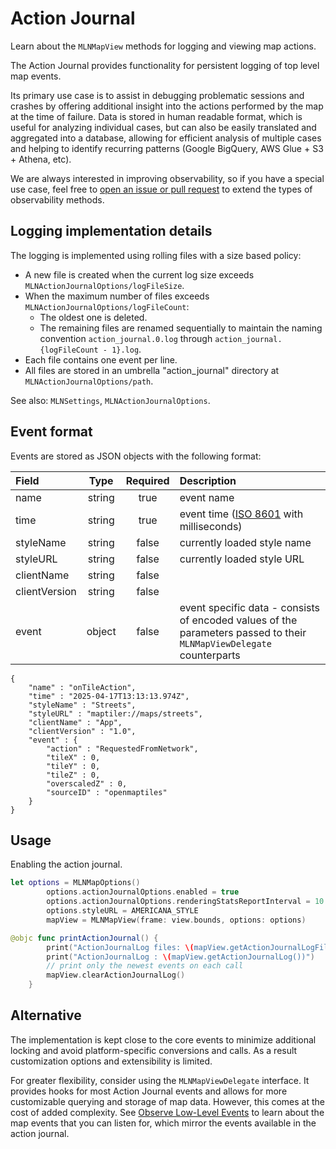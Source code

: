 # Action Journal

Learn about the ``MLNMapView`` methods for logging and viewing map actions.

<!-- NOTE: keep this text in sync with platform/android/docs/observability/action-journal.md -->

The Action Journal provides functionality for persistent logging of top level map events.

Its primary use case is to assist in debugging problematic sessions and crashes by offering additional insight into the actions performed by the map at the time of failure. Data is stored in human readable format, which is useful for analyzing individual cases, but can also be easily translated and aggregated into a database, allowing for efficient analysis of multiple cases and helping to identify recurring patterns (Google BigQuery, AWS Glue + S3 + Athena, etc).

We are always interested in improving observability, so if you have a special use case, feel free to [open an issue or pull request](https://github.com/maplibre/maplibre-native) to extend the types of observability methods.

## Logging implementation details

The logging is implemented using rolling files with a size based policy:

- A new file is created when the current log size exceeds ``MLNActionJournalOptions/logFileSize``.
- When the maximum number of files exceeds ``MLNActionJournalOptions/logFileCount``:
    - The oldest one is deleted.
    - The remaining files are renamed sequentially to maintain the naming convention `action_journal.0.log` through `action_journal.{logFileCount - 1}.log`.
- Each file contains one event per line.
- All files are stored in an umbrella "action_journal" directory at ``MLNActionJournalOptions/path``.

See also: ``MLNSettings``, ``MLNActionJournalOptions``.

## Event format

Events are stored as JSON objects with the following format:

| Field | Type | Required | Description |
| :---- | :--: | :------: | :---------- |
| name | string | true | event name |
| time | string | true | event time ([ISO 8601](https://en.wikipedia.org/wiki/ISO_8601) with milliseconds) |
| styleName | string | false | currently loaded style name |
| styleURL | string | false | currently loaded style URL |
| clientName | string | false | |
| clientVersion | string | false | |
| event | object | false | event specific data - consists of encoded values of the parameters passed to their ``MLNMapViewDelegate`` counterparts

```
{
    "name" : "onTileAction",
    "time" : "2025-04-17T13:13:13.974Z",
    "styleName" : "Streets",
    "styleURL" : "maptiler://maps/streets",
    "clientName" : "App",
    "clientVersion" : "1.0",
    "event" : {
        "action" : "RequestedFromNetwork",
        "tileX" : 0,
        "tileY" : 0,
        "tileZ" : 0,
        "overscaledZ" : 0,
        "sourceID" : "openmaptiles"
    }
}
```

## Usage

Enabling the action journal.

<!-- include-example(actionJournalOptions) -->

```swift
let options = MLNMapOptions()
        options.actionJournalOptions.enabled = true
        options.actionJournalOptions.renderingStatsReportInterval = 10
        options.styleURL = AMERICANA_STYLE
        mapView = MLNMapView(frame: view.bounds, options: options)
```

<!-- include-example(ObserverExampleActionJournal) -->

```swift
@objc func printActionJournal() {
        print("ActionJournalLog files: \(mapView.getActionJournalLogFiles())")
        print("ActionJournalLog : \(mapView.getActionJournalLog())")
        // print only the newest events on each call
        mapView.clearActionJournalLog()
    }
```

## Alternative

The implementation is kept close to the core events to minimize additional locking and avoid platform-specific conversions and calls. As a result customization options and extensibility is limited.

For greater flexibility, consider using the ``MLNMapViewDelegate`` interface. It provides hooks for most Action Journal events and allows for more customizable querying and storage of map data. However, this comes at the cost of added complexity. See [Observe Low-Level Events](./ObserverExample.md) to learn about the map events that you can listen for, which mirror the events available in the action journal.
